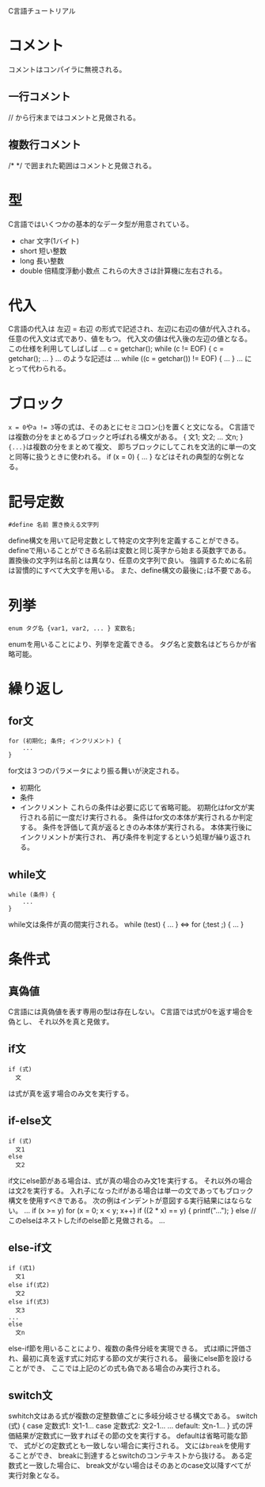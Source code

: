 C言語チュートリアル

# コメント
コメントはコンパイラに無視される。
## 一行コメント
//
から行末まではコメントと見做される。
## 複数行コメント
/* */
で囲まれた範囲はコメントと見做される。

# 型
C言語ではいくつかの基本的なデータ型が用意されている。
- char 文字(1バイト)
- short 短い整数
- long 長い整数
- double 倍精度浮動小数点
これらの大きさは計算機に左右される。

# 代入
C言語の代入は
    左辺 = 右辺
の形式で記述され、左辺に右辺の値が代入される。
任意の代入文は式であり、値をもつ。
代入文の値は代入後の左辺の値となる。
この仕様を利用してしばしば
    ...
    c = getchar();
    while (c != EOF) {
        c = getchar();
        ...
    }
    ...
のような記述は
    ...
    while ((c = getchar()) != EOF) {
        ...
    }
    ...
にとって代わられる。

# ブロック
`x = 0`や`a != 3`等の式は、そのあとにセミコロン(;)を置くと文になる。
C言語では複数の分をまとめるブロックと呼ばれる構文がある。
    {
        文1;
        文2;
        ...
        文n;
    }
`{...}`は複数の分をまとめて複文、
即ちブロックにしてこれを文法的に単一の文と同等に扱うときに使われる。
    if (x = 0) {
      ... 
    }
などはそれの典型的な例となる。

# 記号定数
    #define 名前 置き換える文字列
define構文を用いて記号定数として特定の文字列を定義することができる。
defineで用いることができる名前は変数と同じ英字から始まる英数字である。
置換後の文字列は名前とは異なり、任意の文字列で良い。
強調するために名前は習慣的にすべて大文字を用いる。
また、define構文の最後に`;`は不要である。

# 列挙
    enum タグ名 {var1, var2, ... } 変数名;
enumを用いることにより、列挙を定義できる。
タグ名と変数名はどちらかが省略可能。

# 繰り返し
## for文
    for (初期化; 条件; インクリメント) { 
        ...
    }
for文は３つのパラメータにより振る舞いが決定される。
- 初期化
- 条件
- インクリメント
これらの条件は必要に応じて省略可能。
初期化はfor文が実行される前に一度だけ実行される。
条件はfor文の本体が実行されるか判定する。
条件を評価して真が返るときのみ本体が実行される。
本体実行後にインクリメントが実行され、
再び条件を判定するという処理が繰り返される。

## while文
    while (条件) {
        ...
    }
while文は条件が真の間実行される。
    while (test) { ...  }
    <=> for (;test ;) { ... }

# 条件式
## 真偽値
C言語には真偽値を表す専用の型は存在しない。
C言語では式が0を返す場合を偽とし、
それ以外を真と見做す。
## if文
    if (式)
      文
は式が真を返す場合のみ文を実行する。
## if-else文
    if (式)
      文1
    else
      文2
if文にelse節がある場合は、式が真の場合のみ文1を実行する。
それ以外の場合は文2を実行する。
入れ子になったifがある場合は単一の文であってもブロック構文を使用すべきである。
次の例はインデントが意図する実行結果にはならない。
      ...
    if (x >= y)
      for (x = 0; x < y; x++)
        if ((2 * x) == y) {
            printf("...");
        }
    else    // このelseはネストしたifのelse節と見做される。
      ...
## else-if文
    if (式1)
      文1
    else if(式2)
      文2
    else if(式3)
      文3
    ...
    else
      文n
else-if節を用いることにより、複数の条件分岐を実現できる。
式は順に評価され、最初に真を返す式に対応する節の文が実行される。
最後にelse節を設けることができ、
ここでは上記のどの式も偽である場合のみ実行される。
## switch文
swhitch文はある式が複数の定整数値ごとに多岐分岐させる構文である。
    switch (式) {
        case 定数式1: 文1-1...
        case 定数式2: 文2-1...
          ...
        default: 文n-1...
    }
式の評価結果が定数式に一致すればその節の文を実行する。
defaultは省略可能な節で、
式がどの定数式とも一致しない場合に実行される。
文には`break`を使用することができ、
breakに到達するとswitchのコンテキストから抜ける。
ある定数式と一致した場合に、
break文がない場合はそのあとのcase文以降すべてが実行対象となる。
